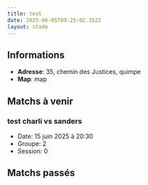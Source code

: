 ```yaml
---
title: test
date: 2025-06-05T09:25:02.352Z
layout: stade
---
```




## Informations
- **Adresse**: 35, chemin des Justices, quimpe
- **Map**: map
## Matchs à venir

### test charli vs sanders
- Date: 15 juin 2025 à 20:30
- Groupe: 2
- Session: 0


## Matchs passés

